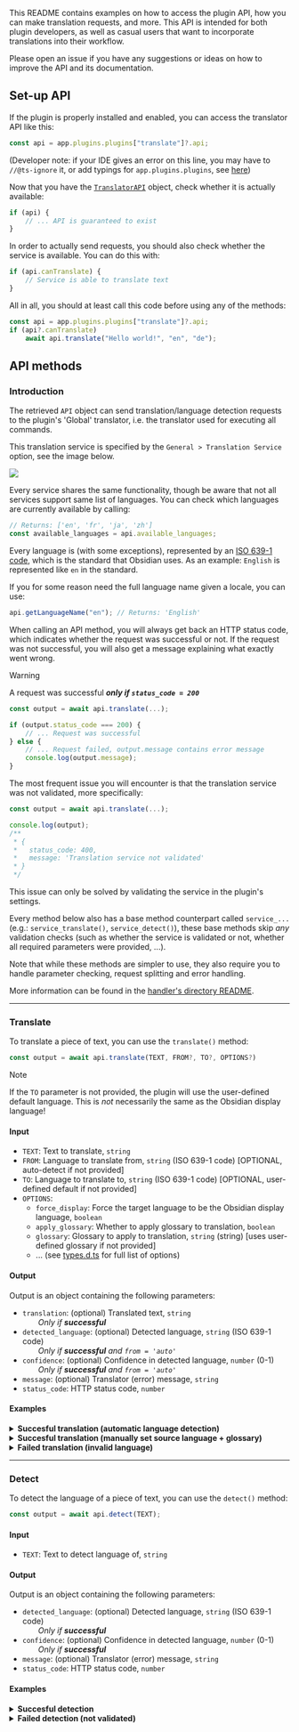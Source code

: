 This README contains examples on how to access the plugin API, how you can make
translation requests, and more. This API is intended for both plugin developers,
as well as casual users that want to incorporate translations into their workflow.

Please open an issue if you have any suggestions or ideas on how to improve the API and its documentation.

## Set-up API

If the plugin is properly installed and enabled, you can access the translator API like this:

```ts
const api = app.plugins.plugins["translate"]?.api;
```

(Developer note: if your IDE gives an error on this line, you may have to `//@ts-ignore` it,
or add typings for `app.plugins.plugins`, see [here](https://github.com/Fevol/obsidian-translate/blob/ae0adc1abbb67fd99c5c9b427bea7b08a60c57f8/src/typings/obsidian-ex.d.ts#L113-L119))

Now that you have the [`TranslatorAPI`](https://github.com/Fevol/obsidian-translate/blob/master/src/api.ts) object, check whether it is actually available:

```ts
if (api) {
	// ... API is guaranteed to exist
}
```

In order to actually send requests, you should also check whether the service is available.
You can do this with:

```ts
if (api.canTranslate) {
	// Service is able to translate text
}
```

All in all, you should at least call this code before using any of the methods:

```ts
const api = app.plugins.plugins["translate"]?.api;
if (api?.canTranslate)
	await api.translate("Hello world!", "en", "de");
```

## API methods

### Introduction

The retrieved `API` object can send translation/language detection requests to the plugin's 'Global' translator, i.e. the translator used for executing
all commands.

This translation service is specified by the `General > Translation Service` option, see the image below.

![](https://user-images.githubusercontent.com/8179397/211365088-f6e3d672-446f-4cd4-aa26-79ba51523879.png)

Every service shares the same functionality, though be aware that not all services support same list of
languages. You can check which languages are currently available by calling:

```ts
// Returns: ['en', 'fr', 'ja', 'zh']
const available_languages = api.available_languages;
```

Every language is (with some exceptions), represented by an [ISO 639-1 code](https://en.wikipedia.org/wiki/List_of_ISO_639-1_codes),
which is the standard that Obsidian uses. As an example: `English` is represented like `en` in the standard.

If you for some reason need the full language name given a locale, you can use:

```ts
api.getLanguageName("en"); // Returns: 'English'
```

When calling an API method, you will always get back an HTTP status code, which
indicates whether the request was successful or not. If the request was not successful,
you will also get a message explaining what exactly went wrong.

> [!WARNING]
> A request was successful **_only if `status_code = 200`_**

```ts
const output = await api.translate(...);

if (output.status_code === 200) {
	// ... Request was successful
} else {
	// ... Request failed, output.message contains error message
	console.log(output.message);
}
```

The most frequent issue you will encounter is that the translation service was not validated, more specifically:

```ts
const output = await api.translate(...);

console.log(output);
/**
 * {
 *   status_code: 400,
 *   message: 'Translation service not validated'
 * }
 */
```

This issue can only be solved by validating the service in the plugin's settings.

Every method below also has a base method counterpart called `service_...` (e.g.: `service_translate()`, `service_detect()`),
these base methods skip _any_ validation checks (such as whether the service is validated or not, whether all required
parameters were provided, ...).

Note that while these methods are simpler to use, they also require you to handle
parameter checking, request splitting and error handling.

More information can be found in the [handler's directory README](https://github.com/Fevol/obsidian-translate/blob/master/src/handlers/README.md).

---

### Translate

To translate a piece of text, you can use the `translate()` method:

```ts
const output = await api.translate(TEXT, FROM?, TO?, OPTIONS?)
```

> [!NOTE]
> If the `TO` parameter is not provided, the plugin will use the user-defined default language.
> This is _not_ necessarily the same as the Obsidian display language!

#### Input

- `TEXT`: Text to translate, `string`
- `FROM`: Language to translate from, `string` (ISO 639-1 code) [OPTIONAL, auto-detect if not provided]
- `TO`: Language to translate to, `string` (ISO 639-1 code) [OPTIONAL, user-defined default if not provided]
- `OPTIONS`:
  - `force_display`: Force the target language to be the Obsidian display language, `boolean`
  - `apply_glossary`: Whether to apply glossary to translation, `boolean`
  - `glossary`: Glossary to apply to translation, `string` (string) [uses user-defined glossary if not provided]
  - ... (see [types.d.ts](https://github.com/Fevol/obsidian-translate/blob/master/src/handlers/types.d.ts) for full list of options)

#### Output

Output is an object containing the following parameters:

- `translation`: (optional) Translated text, `string`
  <br>&emsp;&emsp;_Only if **successful**_
- `detected_language`: (optional) Detected language, `string` (ISO 639-1 code)
  <br>&emsp;&emsp;_Only if **successful** and `from = 'auto'`_
- `confidence`: (optional) Confidence in detected language, `number` (0-1)
  <br>&emsp;&emsp;_Only if **successful** and `from = 'auto'`_
- `message`: (optional) Translator (error) message, `string`
- `status_code`: HTTP status code, `number`

#### Examples

<details>
<summary><b>Succesful translation (automatic language detection)</b></summary>

```ts
const source_text = "Je suis un baguette";
const source_language = "auto";
const target_language = "en";

const translation_output = await api.translate(
	source_text,
	source_language,
	target_language,
);

console.log(translation_output);
/**
 * translation_output = {
 *   "translation": "I am a baguette",
 *   "detected_language": "fr",
 *   "confidence": 1.0,
 *   "status_code": 200
 * }
 */
```

</details>
<details>
<summary><b>Succesful translation (manually set source language + glossary)</b></summary>

```ts
const source_text = "Je suis un baguette";
const source_language = "fr";
const target_language = "en";
const apply_glossary = true;

const translation_output = await api.translate(
	source_text,
	source_language,
	target_language,
	apply_glossary,
);

console.log(translation_output);
/**
 * translation_output = {
 *   "translation": "I am a baguette",
 *   "status_code": 200
 * }
 */
```

</details>
<details>
<summary><b>Failed translation (invalid language)</b></summary>

```ts
const source_text = "Je suis un baguette";
const source_language = "auto";
const target_language = "zz";

const translation_output = await api.translate(
	source_text,
	source_language,
	target_language,
);

console.log(translation_output);
/**
 * translation_output = {
 *  "message": "Invalid language code: zz",
 *  "status_code": 400
 *  }
 */
```

</details>

---

### Detect

To detect the language of a piece of text, you can use the `detect()` method:

```ts
const output = await api.detect(TEXT);
```

#### Input

- `TEXT`: Text to detect language of, `string`

#### Output

Output is an object containing the following parameters:

- `detected_language`: (optional) Detected language, `string` (ISO 639-1 code)
  <br>&emsp;&emsp;_Only if **successful**_
- `confidence`: (optional) Confidence in detected language, `number` (0-1)
  <br>&emsp;&emsp;_Only if **successful**_
- `message`: (optional) Translator (error) message, `string`
- `status_code`: HTTP status code, `number`

#### Examples

<details>
<summary><b>Succesful detection</b></summary>

```ts
const source_text = "Je suis un baguette";

const detection_output = await api.detect(source_text);

console.log(detection_output);
/**
 * detection_output = {
 *   "detected_language": "fr",
 *   "confidence": 1.0,
 *   "status_code": 200
 * }
 */
```

</details>

<details>
<summary><b>Failed detection (not validated)</b></summary>

```ts
const source_text = "Je suis un baguette";

const detection_output = await api.detect(source_text);

console.log(detection_output);
/**
 * detection_output = {
 *  "message": "Translation service not validated",
 *  "status_code": 403
 *  }
 */
```
